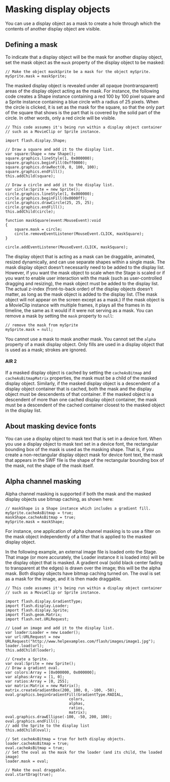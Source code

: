 # Masking display objects

<div>

You can use a display object as a mask to create a hole through which the
contents of another display object are visible.

</div>

<div>

## Defining a mask

<div>

To indicate that a display object will be the mask for another display object,
set the mask object as the `mask` property of the display object to be masked:

    // Make the object maskSprite be a mask for the object mySprite.
    mySprite.mask = maskSprite;

The masked display object is revealed under all opaque (nontransparent) areas of
the display object acting as the mask. For instance, the following code creates
a Shape instance containing a red 100 by 100 pixel square and a Sprite instance
containing a blue circle with a radius of 25 pixels. When the circle is clicked,
it is set as the mask for the square, so that the only part of the square that
shows is the part that is covered by the solid part of the circle. In other
words, only a red circle will be visible.

    // This code assumes it's being run within a display object container
    // such as a MovieClip or Sprite instance.

    import flash.display.Shape;

    // Draw a square and add it to the display list.
    var square:Shape = new Shape();
    square.graphics.lineStyle(1, 0x000000);
    square.graphics.beginFill(0xff0000);
    square.graphics.drawRect(0, 0, 100, 100);
    square.graphics.endFill();
    this.addChild(square);

    // Draw a circle and add it to the display list.
    var circle:Sprite = new Sprite();
    circle.graphics.lineStyle(1, 0x000000);
    circle.graphics.beginFill(0x0000ff);
    circle.graphics.drawCircle(25, 25, 25);
    circle.graphics.endFill();
    this.addChild(circle);

    function maskSquare(event:MouseEvent):void
    {
        square.mask = circle;
        circle.removeEventListener(MouseEvent.CLICK, maskSquare);
    }

    circle.addEventListener(MouseEvent.CLICK, maskSquare);

The display object that is acting as a mask can be draggable, animated, resized
dynamically, and can use separate shapes within a single mask. The mask display
object doesn’t necessarily need to be added to the display list. However, if you
want the mask object to scale when the Stage is scaled or if you want to enable
user interaction with the mask (such as user-controlled dragging and resizing),
the mask object must be added to the display list. The actual z-index
(front-to-back order) of the display objects doesn’t matter, as long as the mask
object is added to the display list. (The mask object will not appear on the
screen except as a mask.) If the mask object is a MovieClip instance with
multiple frames, it plays all the frames in its timeline, the same as it would
if it were not serving as a mask. You can remove a mask by setting the `mask`
property to `null`:

    // remove the mask from mySprite
    mySprite.mask = null;

You cannot use a mask to mask another mask. You cannot set the `alpha` property
of a mask display object. Only fills are used in a display object that is used
as a mask; strokes are ignored.

<div>

#### AIR 2

If a masked display object is cached by setting the `cacheAsBitmap` and
`cacheAsBitmapMatrix` properties, the mask must be a child of the masked display
object. Similarly, if the masked display object is a descendent of a display
object container that is cached, both the mask and the display object must be
descendents of that container. If the masked object is a descendent of more than
one cached display object container, the mask must be a descendent of the cached
container closest to the masked object in the display list.

</div>

</div>

</div>

<div>

## About masking device fonts

<div>

You can use a display object to mask text that is set in a device font. When you
use a display object to mask text set in a device font, the rectangular bounding
box of the mask is used as the masking shape. That is, if you create a
non-rectangular display object mask for device font text, the mask that appears
in the SWF file is the shape of the rectangular bounding box of the mask, not
the shape of the mask itself.

</div>

</div>

<div>

## Alpha channel masking

<div>

Alpha channel masking is supported if both the mask and the masked display
objects use bitmap caching, as shown here:

    // maskShape is a Shape instance which includes a gradient fill.
    mySprite.cacheAsBitmap = true;
    maskShape.cacheAsBitmap = true;
    mySprite.mask = maskShape;

For instance, one application of alpha channel masking is to use a filter on the
mask object independently of a filter that is applied to the masked display
object.

In the following example, an external image file is loaded onto the Stage. That
image (or more accurately, the Loader instance it is loaded into) will be the
display object that is masked. A gradient oval (solid black center fading to
transparent at the edges) is drawn over the image; this will be the alpha mask.
Both display objects have bitmap caching turned on. The oval is set as a mask
for the image, and it is then made draggable.

    // This code assumes it's being run within a display object container
    // such as a MovieClip or Sprite instance.

    import flash.display.GradientType;
    import flash.display.Loader;
    import flash.display.Sprite;
    import flash.geom.Matrix;
    import flash.net.URLRequest;

    // Load an image and add it to the display list.
    var loader:Loader = new Loader();
    var url:URLRequest = new URLRequest("http://www.helpexamples.com/flash/images/image1.jpg");
    loader.load(url);
    this.addChild(loader);

    // Create a Sprite.
    var oval:Sprite = new Sprite();
    // Draw a gradient oval.
    var colors:Array = [0x000000, 0x000000];
    var alphas:Array = [1, 0];
    var ratios:Array = [0, 255];
    var matrix:Matrix = new Matrix();
    matrix.createGradientBox(200, 100, 0, -100, -50);
    oval.graphics.beginGradientFill(GradientType.RADIAL,
                                colors,
                                alphas,
                                ratios,
                                matrix);
    oval.graphics.drawEllipse(-100, -50, 200, 100);
    oval.graphics.endFill();
    // add the Sprite to the display list
    this.addChild(oval);

    // Set cacheAsBitmap = true for both display objects.
    loader.cacheAsBitmap = true;
    oval.cacheAsBitmap = true;
    // Set the oval as the mask for the loader (and its child, the loaded image)
    loader.mask = oval;

    // Make the oval draggable.
    oval.startDrag(true);

</div>

</div>
